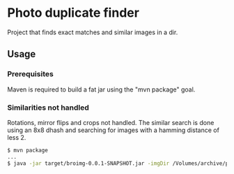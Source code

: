 # Photo duplicate finder

Project that finds exact matches and similar images in a dir.

## Usage

### Prerequisites

Maven is required to build a fat jar using the "mvn package" goal.

### Similarities not handled

Rotations, mirror flips and crops not handled. The similar search is done using an 8x8 dhash and searching
for images with a hamming distance of less 2.

```sh
$ mvn package
...
$ java -jar target/broimg-0.0.1-SNAPSHOT.jar -imgDir /Volumes/archive/photos -reportDir ~/Desktop/ -exactMatchesDir /Volumes/archive/trash/

```
